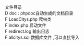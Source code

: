 文件目录<br>
    D doc : phpdoc自动生成的文档目录<br>
    F LoadCitys.php 爬虫类<br>
    F index.php  启动文件<br>
    F redirect.log 输出日志<br>
    F allcitys.sql 数据库文件 ,可以直接导入<br>